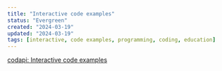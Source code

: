 ```yaml
---
title: "Interactive code examples"
status: "Evergreen"
created: "2024-03-19"
updated: "2024-03-19"
tags: [interactive, code examples, programming, coding, education]
---
```

[codapi: Interactive code examples](https://codapi.org/)